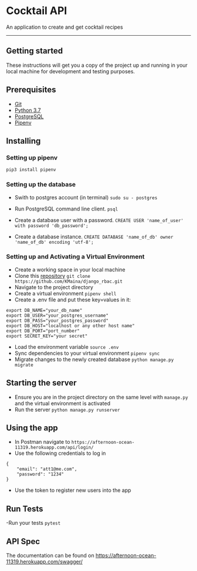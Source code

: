 # Cocktail API

An application to create and get cocktail recipes

---
## Getting started 
These instructions will get you a copy of the project up and running in your local machine for development and testing purposes.

## Prerequisites
- [Git](https://git-scm.com/download/)
- [Python 3.7](https://www.python.org/downloads/)
- [PostgreSQL](https://www.postgresql.org/)
- [Pipenv](https://pipenv.pypa.io/en/latest/)

## Installing
### Setting up pipenv
```pip3 install pipenv```
### Setting up the database
- Swith to postgres account (in terminal)
```sudo su - postgres```

- Run PostgreSQL command line client.
```psql```

- Create a database user with a password.
```CREATE USER 'name_of_user' with password 'db_password';```

- Create a database instance.
```CREATE DATABASE 'name_of_db' owner 'name_of_db' encoding 'utf-8';```

### Setting up and Activating a Virtual Environment
- Create a working space in your local machine
- Clone this [repository](https://github.com/KMaina/django_rbac/) `git clone https://github.com/KMaina/django_rbac.git`
- Navigate to the project directory
- Create a virtual environment `pipenv shell`
- Create a .env file and put these key=values in it:
```
export DB_NAME="your_db_name"
export DB_USER="your_postgres_username"
export DB_PASS="your_postgres_password"
export DB_HOST="localhost or any other host name"
export DB_PORT="port_number"
export SECRET_KEY="your secret"
```
- Load the environment variable `source .env`
- Sync dependencies to your virtual environment `pipenv sync`
- Migrate changes to the newly created database `python manage.py migrate`

## Starting the server
- Ensure you are in the project directory on the same level with `manage.py` and the virtual environment is activated
- Run the server `python manage.py runserver`

## Using the app
- In Postman navigate to `https://afternoon-ocean-11319.herokuapp.com/api/login/`
- Use the following credentials to log in
```
{
    "email": "att1@me.com",
    "password": "1234"
}
```
- Use the token to register new users into the app
## Run Tests
-Run your tests `pytest`

## API Spec
The documentation can be found on https://afternoon-ocean-11319.herokuapp.com/swagger/